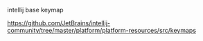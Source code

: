 intellij base keymap

https://github.com/JetBrains/intellij-community/tree/master/platform/platform-resources/src/keymaps
